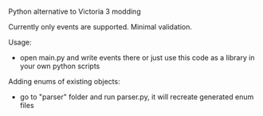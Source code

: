 Python alternative to Victoria 3 modding

Currently only events are supported. Minimal validation.

Usage:
- open main.py and write events there or just use this code as a library in your own python scripts

Adding enums of existing objects:
- go to "parser" folder and run parser.py, it will recreate generated enum files
